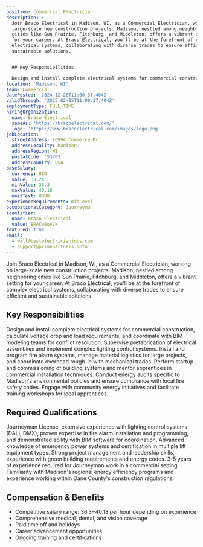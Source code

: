 ```yaml
---
position: Commercial Electrician
description: >-
  Join Braco Electrical in Madison, WI, as a Commercial Electrician, working on
  large-scale new construction projects. Madison, nestled among neighboring
  cities like Sun Prairie, Fitchburg, and Middleton, offers a vibrant setting
  for your career. At Braco Electrical, you'll be at the forefront of complex
  electrical systems, collaborating with diverse trades to ensure efficient and
  sustainable solutions.


  ## Key Responsibilities

  Design and install complete electrical systems for commercial construc...
location: 'Madison, WI'
team: Commercial
datePosted: '2024-12-28T11:00:37.404Z'
validThrough: '2025-02-05T11:00:37.404Z'
employmentType: FULL_TIME
hiringOrganization:
  name: Braco Electrical
  sameAs: 'https://bracoelectrical.com/'
  logo: 'https://www.bracoelectrical.com/images/logo.png'
jobLocation:
  streetAddress: 10994 Commerce Dr.
  addressLocality: Madison
  addressRegion: WI
  postalCode: '53703'
  addressCountry: USA
baseSalary:
  currency: USD
  value: 38.24
  minValue: 36.3
  maxValue: 40.18
  unitText: HOUR
experienceRequirements: midLevel
occupationalCategory: Journeyman
identifier:
  name: Braco Electrical
  value: BRACw8ov7k
featured: true
email:
  - will@bestelectricianjobs.com
  - support@primepartners.info
---
```




Join Braco Electrical in Madison, WI, as a Commercial Electrician, working on large-scale new construction projects. Madison, nestled among neighboring cities like Sun Prairie, Fitchburg, and Middleton, offers a vibrant setting for your career. At Braco Electrical, you'll be at the forefront of complex electrical systems, collaborating with diverse trades to ensure efficient and sustainable solutions.

## Key Responsibilities
Design and install complete electrical systems for commercial construction, calculate voltage drop and load requirements, and coordinate with BIM modeling teams for conflict resolution. Supervise prefabrication of electrical assemblies and implement complex lighting control systems. Install and program fire alarm systems, manage material logistics for large projects, and coordinate overhead rough-in with mechanical trades. Perform startup and commissioning of building systems and mentor apprentices in commercial installation techniques. Conduct energy audits specific to Madison's environmental policies and ensure compliance with local fire safety codes. Engage with community energy initiatives and facilitate training workshops for local apprentices.

## Required Qualifications
Journeyman License, extensive experience with lighting control systems (DALI, DMX), proven expertise in fire alarm installation and programming, and demonstrated ability with BIM software for coordination. Advanced knowledge of emergency power systems and certification in multiple lift equipment types. Strong project management and leadership skills, experience with green building requirements and energy codes. 3-5 years of experience required for Journeyman work in a commercial setting. Familiarity with Madison's regional energy efficiency programs and experience working within Dane County's construction regulations.

## Compensation & Benefits
- Competitive salary range: $36.3-$40.18 per hour depending on experience
- Comprehensive medical, dental, and vision coverage
- Paid time off and holidays
- Career advancement opportunities
- Ongoing training and certifications
